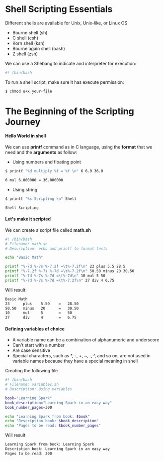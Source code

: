 # Shell Scripting Essentials

Different shells are available for Unix, Unix-like, or Linux OS
- Bourne shell (sh)
- C shell (csh)
- Korn shell (ksh)
- Bourne again shell (bash)
- Z shell (zsh)

We can use a Shebang to indicate and interpreter for execution:

```bash
#! /bin/bash
```

To run a shell script, make sure it has execute permission:

```bash
$ chmod u+x your-file
```

# The Beginning of the Scripting Journey

#### Hello World in shell

We can use **printf** command as in C language, using the **format** that we need and the **arguments** as follow:

- Using numbers and floating point
```bash
$ printf "%d multiply %f = %f \n" 6 6.0 36.0

6 mul 6.000000 = 36.000000
```

- Using string
```bash
$ printf "%s Scripting \n" Shell

Shell Scripting
```

#### Let's make it scripted

We can create a script file called **math.sh**

```bash
#! /bin/bash
# Filename: math.sh
# Description: echo and printf to format texts

echo "Basic Math"

printf "%-7d %-7s %-7.2f =\t%-7.2f\n" 23 plus 5.5 28.5
printf "%-7.2f %-7s %-7d =\t%-7.2f\n" 50.50 minus 20 30.50 
printf "%-7d %-7s %-7d =\t%-7d\n" 10 mul 5 50
printf "%-7d %-7s %-7d =\t%-7.2f\n" 27 div 4 6.75
```

Will result:

```bash
Basic Math
23      plus    5.50    =	28.50
50.50   minus   20      =	30.50
10      mul     5       =	50
27      div     4       =	6.75
```

#### Defining variables of choice

- A variable name can be a combination of alphanumeric and underscore
- Can't start with a number
- Are case sensitive
- Special characters, such as *, -, +, ~, ., ^, and so on, are not used in variable names because they have a special meaning in shell

Creating the following file

```bash
#! /bin/bash
# Filename: variables.sh
# Description: Using variables

book="Learning Spark"
book_description="Learning Spark in an easy way"
book_number_pages=300

echo "Learning Spark from book: $book"
echo "Description book: $book_description"
echo "Pages to be read: $book_number_pages"
```

Will result

```bash
Learning Spark from book: Learning Spark
Description book: Learning Spark in an easy way
Pages to be read: 300
```
